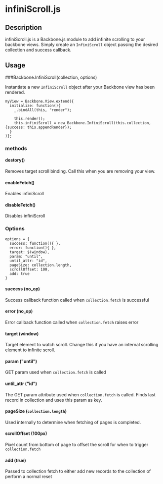 # infiniScroll.js

## Description

infiniScroll.js is a Backbone.js module to add infinite scrolling to your backbone views. Simply create an `InfiniScroll` object passing the desired collection and success callback.

## Usage
###Backbone.InfiniScroll(collection, options)

Instantiate a new `InfiniScroll` object after your Backbone view has been rendered.

    myView = Backbone.View.extend({
      initialize: function(){
        _.bindAll(this, "render");
        
        this.render();
        this.infiniScroll = new Backbone.InfiniScroll(this.collection, {success: this.appendRender});
      }
    )};
    
### methods

#### destory()
Removes target scroll binding. Call this when you are removing your view.

#### enableFetch()
Enables infiniScroll

#### disableFetch()
Disables infiniScroll
    
### Options
    options = {
      success: function(){ },
      error: function(){ },
      target: $(window),
      param: "until",
      until_attr: "id",
      pageSize: collection.length,
      scrollOffset: 100,
      add: true
    }

#### success (no_op)
Success callback function called when `collection.fetch` is successful

#### error (no_op)
Error callback function called when `collection.fetch` raises error

#### target (window)
Target element to watch scroll. Change this if you have an internal scrolling element to infinite scroll.

#### param ("until")
GET param used when `collection.fetch` is called

#### until_attr ("id")
The GET param attribute used when `collection.fetch` is called. Finds last record in collection and uses this param as key.

#### pageSize (`collection.length`)
Used internally to determine when fetching of pages is completed.

#### scrollOffset (100px)
Pixel count from bottom of page to offset the scroll for when to trigger `collection.fetch`

#### add (true)
Passed to collection fetch to either add new records to the collection of perform a normal reset